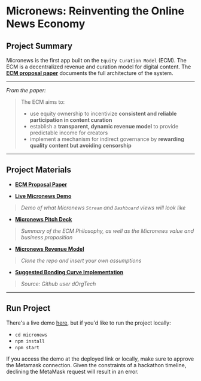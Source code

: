 # **Micronews: Reinventing the Online News Economy**



## **Project Summary**
Micronews is the first app built on the `Equity Curation Model` (ECM). The ECM is a decentralized revenue and curation model for digital content. The **[ECM proposal paper](https://github.com/michaelcohen716/equity-curation-model)** documents the full architecture of the system. 

*****
*From the paper:*
> The ECM aims to:
> * use equity ownership to incentivize **consistent and reliable participation in content curation**
> * establish a **transparent, dynamic revenue model** to provide predictable income for creators
> * implement a mechanism for indirect governance by **rewarding quality content but avoiding censorship**

*****

## **Project Materials**

* **[ECM Proposal Paper](https://github.com/michaelcohen716/equity-curation-model)**

<!-- ***** -->

* **[Live Micronews Demo](https://micronews.michaelcohen716.now.sh)**
> *Demo of what Micronews `Stream` and `Dashboard` views will look like*


* **[Micronews Pitch Deck](https://docs.google.com/presentation/d/1rs8QIGpJGUGG4_TIiEIEMQ5nStHYh4Krfe9b8JxvrRA/edit?usp=sharing)**
> *Summary of the ECM Philosophy, as well as the Micronews value and business proposition*


* **[Micronews Revenue Model](https://docs.google.com/spreadsheets/d/12Wq5UG3ZnsHekSdW4isp9vCAHzdatdprX4ghfyTDsdc/edit?usp=sharing)**

> *Clone the repo and insert your own assumptions*

* **[Suggested Bonding Curve Implementation](https://github.com/dOrgTech/BC-DAO/tree/master/contracts/BondingCurve)**

> *Source: Github user dOrgTech*
*****

## **Run Project**
There's a live demo [here](https://micronews.michaelcohen716.now.sh), but if you'd like to run the project locally:
* `cd micronews`
* `npm install`
* `npm start`

If you access the demo at the deployed link or locally, make sure to approve the Metamask connection. Given the constraints of a hackathon timeline, declining the MetaMask request will result in an error.
